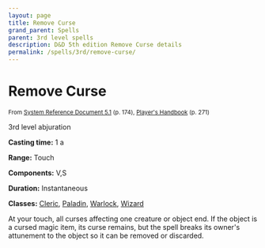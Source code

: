 ```yaml
---
layout: page
title: Remove Curse
grand_parent: Spells
parent: 3rd level spells 
description: D&D 5th edition Remove Curse details
permalink: /spells/3rd/remove-curse/
---
```


# Remove Curse

<small>From <a target="_blank" href="https://media.wizards.com/2016/downloads/DND/SRD-OGL_V5.1.pdf">System Reference Document 5.1</a> (p. 174), <a target="_blank" href="https://dnd.wizards.com/products/tabletop-games/rpg-products/rpg_playershandbook">Player's Handbook</a> (p. 271)</small>


3rd level abjuration

**Casting time:** 1 a

**Range:** Touch

**Components:** V,S 

**Duration:** Instantaneous

**Classes:** [Cleric](/classes/cleric/), [Paladin](/classes/paladin/), [Warlock](/classes/warlock/), [Wizard](/classes/wizard/)

At your touch, all curses affecting one creature or object end. If the object is a cursed magic item, its curse remains, but the spell breaks its owner's attunement to the object so it can be removed or discarded.